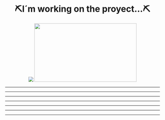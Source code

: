 <div align="center">
 <h1> ⛏️I´m working on the proyect...⛏️</h1>
  
  <img src="https://i.makeagif.com/media/3-28-2015/gmUKeR.gif"/>
  <img src="https://media.giphy.com/media/4oHyOIBIt57ag/giphy.gif" width="333" height="190" />

</div>




  ---
  

  ---
 

---
  

  ---
  

  ---
 

  ---
  


---


  </div>
  
</div>

